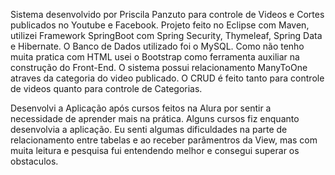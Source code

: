 Sistema desenvolvido por Priscila Panzuto para controle de Videos e
Cortes publicados no Youtube e Facebook.
Projeto feito no Eclipse com Maven, utilizei Framework SpringBoot
com Spring Security, Thymeleaf, Spring Data e Hibernate.
O Banco de Dados utilizado foi o MySQL.
Como não tenho muita pratica com HTML usei o Bootstrap como ferramenta
auxiliar na construção do Front-End.
O sistema possui relacionamento ManyToOne atraves da categoria do video
publicado.
O CRUD é feito tanto para controle de videos quanto para controle de
Categorias.

Desenvolvi a Aplicação após cursos feitos na Alura por sentir a necessidade de aprender mais na prática. Alguns cursos fiz enquanto desenvolvia a aplicação.
Eu senti algumas dificuldades na parte de relacionamento entre tabelas e ao receber parâmentros da View, mas com muita leitura e pesquisa fui entendendo melhor e consegui superar os obstaculos.

